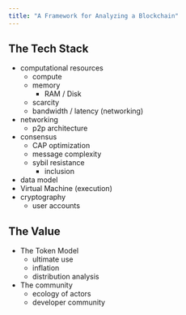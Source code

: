 ```yaml
---
title: "A Framework for Analyzing a Blockchain"
---
```


## The Tech Stack
- computational resources
    - compute
    - memory
        - RAM / Disk
    - scarcity
    - bandwidth / latency (networking)
- networking
    - p2p architecture
- consensus
    - CAP optimization
    - message complexity
    - sybil resistance
        - inclusion  
- data model
- Virtual Machine (execution)
- cryptography
    - user accounts



## The Value
- The Token Model
    - ultimate use
    - inflation
    - distribution analysis
- The community
    - ecology of actors
    - developer community